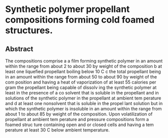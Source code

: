 # Synthetic polymer propellant compositions forming cold foamed structures.

## Abstract
The compositions comprise a a film forming synthetic polymer in an amount within the range from about 2 to about 30 by weight of the composition b at least one liquefied propellant boiling below 10 C c the total propellant being in an amount within the range from about 50 to about 90 by weight of the com position and having a heat of vaporization of at least 55 calories per gram the propellant being capable of dissolv ing the synthetic polymer at least in the presence of a co solvent that is soluble in the propellant and in solutions of the synthetic polymer in the propellant at ambient tem perature and d at least one nonsolvent that is soluble in the propel lant solution but in which the synthetic polymer is insoluble in an amount within the range from about 1 to about 85 by weight of the composition. Upon volatilization of propellant at ambient tem perature and pressure compositions form a foamed struc ture containing open and or closed cells and having a tem perature at least 30 C below ambient temperature.